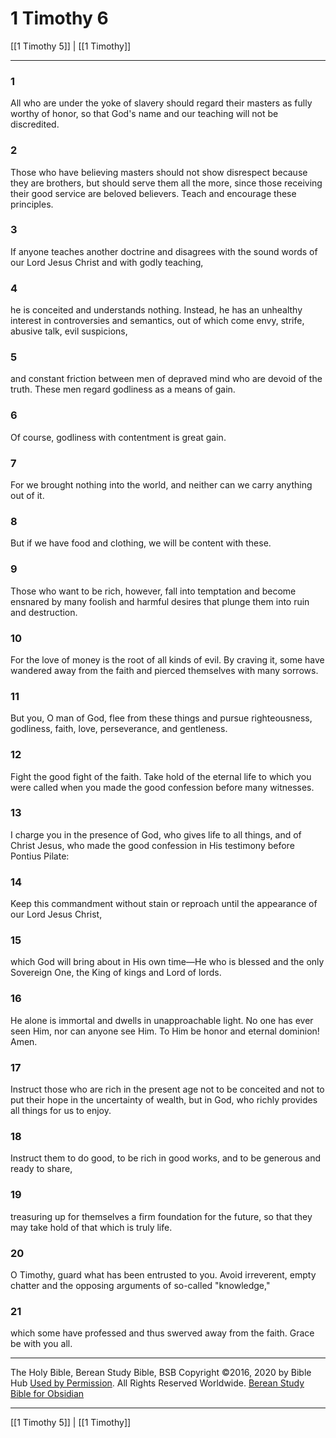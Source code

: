 # 1 Timothy 6

[[1 Timothy 5]] | [[1 Timothy]]

---

### 1
All who are under the yoke of slavery should regard their masters as fully worthy of honor, so that God's name and our teaching will not be discredited.

### 2
Those who have believing masters should not show disrespect because they are brothers, but should serve them all the more, since those receiving their good service are beloved believers. Teach and encourage these principles.

### 3
If anyone teaches another doctrine and disagrees with the sound words of our Lord Jesus Christ and with godly teaching,

### 4
he is conceited and understands nothing. Instead, he has an unhealthy interest in controversies and semantics, out of which come envy, strife, abusive talk, evil suspicions,

### 5
and constant friction between men of depraved mind who are devoid of the truth. These men regard godliness as a means of gain.

### 6
Of course, godliness with contentment is great gain.

### 7
For we brought nothing into the world, and neither can we carry anything out of it.

### 8
But if we have food and clothing, we will be content with these.

### 9
Those who want to be rich, however, fall into temptation and become ensnared by many foolish and harmful desires that plunge them into ruin and destruction.

### 10
For the love of money is the root of all kinds of evil. By craving it, some have wandered away from the faith and pierced themselves with many sorrows.

### 11
But you, O man of God, flee from these things and pursue righteousness, godliness, faith, love, perseverance, and gentleness.

### 12
Fight the good fight of the faith. Take hold of the eternal life to which you were called when you made the good confession before many witnesses.

### 13
I charge you in the presence of God, who gives life to all things, and of Christ Jesus, who made the good confession in His testimony before Pontius Pilate:

### 14
Keep this commandment without stain or reproach until the appearance of our Lord Jesus Christ,

### 15
which God will bring about in His own time—He who is blessed and the only Sovereign One, the King of kings and Lord of lords.

### 16
He alone is immortal and dwells in unapproachable light. No one has ever seen Him, nor can anyone see Him. To Him be honor and eternal dominion! Amen.

### 17
Instruct those who are rich in the present age not to be conceited and not to put their hope in the uncertainty of wealth, but in God, who richly provides all things for us to enjoy.

### 18
Instruct them to do good, to be rich in good works, and to be generous and ready to share,

### 19
treasuring up for themselves a firm foundation for the future, so that they may take hold of that which is truly life.

### 20
O Timothy, guard what has been entrusted to you. Avoid irreverent, empty chatter and the opposing arguments of so-called "knowledge,"

### 21
which some have professed and thus swerved away from the faith. Grace be with you all.

---

The Holy Bible, Berean Study Bible, BSB
Copyright ©2016, 2020 by Bible Hub
[Used by Permission](https://berean.bible/terms.htm). All Rights Reserved Worldwide.
[Berean Study Bible for Obsidian](https://github.com/gapmiss/berean-study-bible-for-obsidian)

---

[[1 Timothy 5]] | [[1 Timothy]]

